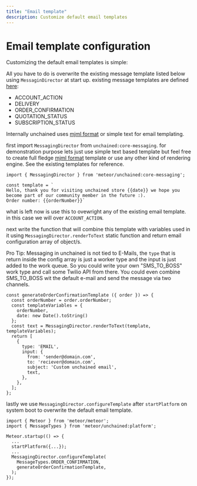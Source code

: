 ```yaml
---
title: "Email template"
description: Customize default email templates
---
```


# Email template configuration

Customizing the default email templates is simple:

All you have to do is overwrite the existing message template listed below using `MessaginDirector` at start up.
existing message templates are defined [here](https://github.com/unchainedshop/unchained/blob/master/packages/platform/setup-templates.js):

- ACCOUNT_ACTION
- DELIVERY
- ORDER_CONFIRMATION
- QUOTATION_STATUS
- SUBSCRIPTION_STATUS

Internally unchained uses [mjml format](https://documentation.mjml.io/) or simple text for email templating.

first import `MessagingDirector` from `unchained:core-messaging`. for demonstration purpose lets just use simple text based template but feel free to create full fledge [mjml format](https://documentation.mjml.io/) template or use any other kind of rendering engine. See the existing templates for reference.

```
import { MessagingDirector } from 'meteor/unchained:core-messaging';

const template = `
Hello, thank you for visiting unchained store {{date}} we hope you become part of our community member in the future :).
Order number: {{orderNumber}}`
```

what is left now is use this to ovewright any of the existing email template. in this case we will over `ACCOUNT_ACTION`.

next write the function that will combine this template with variables used in it using `MessagingDirector.renderToText` static function and return email configuration array of object/s.

Pro Tip: Messaging in unchained is not tied to E-Mails, the `type` that is return inside the config array is just a worker type and the input is just added to the work queue. So you could write your own "SMS_TO_BOSS" work type and call some Twilio API from there. You could even combine SMS_TO_BOSS wit the default e-mail and send the message via two channels.

```
const generateOrderConfirmationTemplate ({ order }) => {
  const orderNumber = order.orderNumber;
  const templateVariables = {
    orderNumber,
    date: new Date().toString()
  };
  const text = MessagingDirector.renderToText(template, templateVariables);
  return [
    {
      type: 'EMAIL',
      input: {
        from: 'sender@domain.com',
        to: 'reciever@domain.com',
        subject: 'Custom unchained email',
        text,
      },
    },
  ];
};

```

lastly we use `MessagingDirector.configureTemplate` after `startPlatform` on system boot to overwrite the default email template.

```
import { Meteor } from 'meteor/meteor';
import { MessageTypes } from 'meteor/unchained:platform';

Meteor.startup(() => {
  ...
  startPlatform({...});
  ...
  MessagingDirector.configureTemplate(
    MessageTypes.ORDER_CONFIRMATION,
    generateOrderConfirmationTemplate,
  );
});

```
